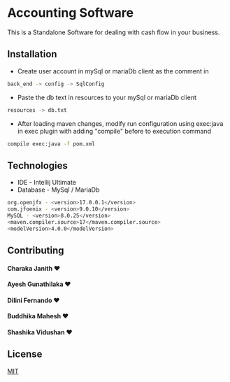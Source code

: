 # Accounting Software

This is a Standalone Software for dealing with cash flow in your business.

## Installation

* Create user account in mySql or mariaDb client as the comment in
```bash
back_end -> config -> SqlConfig
```
* Paste the db text in resources to your mySql or mariaDb client
```bash
resources -> db.txt
```
* After loading maven changes, modify run configuration using exec:java in exec plugin with adding "compile" before to execution command
```bash
compile exec:java -f pom.xml
```

## Technologies

* IDE - Intellij Ultimate
* Database - MySql / MariaDb
```bash
org.openjfx - <version>17.0.0.1</version>
com.jfoenix - <version>9.0.10</version>
MySQL - <version>8.0.25</version>
<maven.compiler.source>17</maven.compiler.source>
<modelVersion>4.0.0</modelVersion>
```

## Contributing
#### Charaka Janith ♥️
#### Ayesh Gunathilaka ♥️
#### Dilini Fernando ♥️
#### Buddhika Mahesh ♥️
#### Shashika Vidushan ♥️

## License
[MIT](https://choosealicense.com/licenses/mit/)